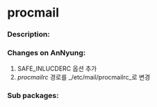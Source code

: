 # procmail

### Description:


### Changes on AnNyung:
1. SAFE_INLUCDERC 옵션 추가
2. _procmailrc_ 경로를 _/etc/mail/procmailrc_로 변경

### Sub packages:
